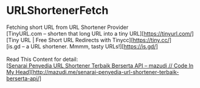 # URLShortenerFetch
Fetching short URL from URL Shortener Provider<br>
[TinyURL.com – shorten that long URL into a tiny URL][https://tinyurl.com/]<br>
[Tiny URL | Free Short URL Redirects with Tinycc][https://tiny.cc/]<br>
[is.gd – a URL shortener. Mmmm, tasty URLs!][https://is.gd/]<br><br>
Read This Content for detail:<br>
[<a href="http://mazudi.me/senarai-penyedia-url-shortener-terbaik-berserta-api/">Senarai Penyedia URL Shortener Terbaik Berserta API – mazudi // Code In My Head</a>][http://mazudi.me/senarai-penyedia-url-shortener-terbaik-berserta-api/]


